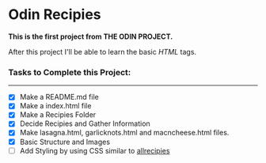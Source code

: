 # Odin Recipies
**This is the first project from THE ODIN PROJECT.**

After this project I'll be able to learn the basic *HTML* tags.

### Tasks to Complete this Project:
---
- [X] Make a README.md file
- [X] Make a index.html file
- [X] Make a Recipies Folder
- [X] Decide Recipies and Gather Information
- [X] Make lasagna.html, garlicknots.html and macncheese.html files.
- [X] Basic Structure and Images
- [ ] Add Styling by using CSS similar to [allrecipies](https://www.allrecipes.com/)